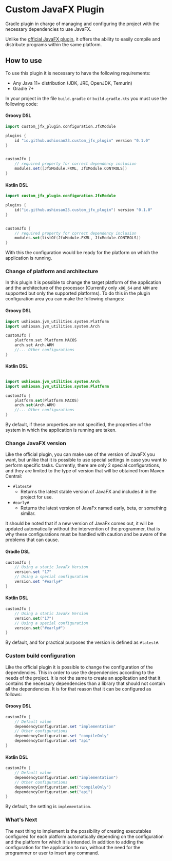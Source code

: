 # Custom JavaFX Plugin

Gradle plugin in charge of managing and configuring the project with the necessary
dependencies to use JavaFX.

Unlike the [official JavaFX plugin](https://github.com/openjfx/javafx-gradle-plugin), it offers the ability to easily compile
and distribute
programs within the same platform.

## How to use

To use this plugin it is necessary to have the following requirements:

- Any Java 11+ distribution (JDK, JRE, OpenJDK, Temurin)
- Gradle 7+

In your project in the file ```build.gradle``` or ```build.gradle.kts``` you must use the following code:

#### Groovy DSL

```groovy
import custom_jfx_plugin.configuration.JfxModule

plugins {
	id "io.github.ushiosan23.custom_jfx_plugin" version "0.1.0"
}


customJfx {
	// required property for correct dependency inclusion
	modules.set([JfxModule.FXML, JfxModule.CONTROLS])
}
```

#### Kotlin DSL

```kotlin
import custom_jfx_plugin.configuration.JfxModule

plugins {
	id("io.github.ushiosan23.custom_jfx_plugin") version "0.1.0"
}


customJfx {
	// required property for correct dependency inclusion
	modules.set(listOf(JfxModule.FXML, JfxModule.CONTROLS))
}
```

With this the configuration would be ready for the platform on which the application is running.

### Change of platform and architecture

In this plugin it is possible to change the target platform of the application and the architecture of the processor (Currently
only ```x86_64``` and ```ARM``` are supported but only the supported platforms).
To do this in the plugin configuration area you can make the following changes:

#### Groovy DSL

```groovy
import ushiosan.jvm_utilities.system.Platform
import ushiosan.jvm_utilities.system.Arch

customJfx {
	platform.set Platform.MACOS
	arch.set Arch.ARM
	//... Other configurations
}
```

#### Kotlin DSL

```kotlin

import ushiosan.jvm_utilities.system.Arch
import ushiosan.jvm_utilities.system.Platform

customJfx {
	platform.set(Platform.MACOS)
	arch.set(Arch.ARM)
	//... Other configurations
}
```

By default, if these properties are not specified, the properties of the system in which the application is running are taken.

### Change JavaFX version

Like the official plugin, you can make use of the version of JavaFX you want, but unlike that it is possible to use special
settings in case you want to perform specific tasks.
Currently, there are only 2 special configurations, and they are limited to the type of version that will be obtained from Maven
Central:

- ```#latest#```
	- Returns the latest stable version of JavaFX and includes it in the project for use.
- ```#early#```
	- Returns the latest version of JavaFx named early, beta, or something similar.

It should be noted that if a new version of JavaFx comes out, it will be updated automatically without the intervention of the
programmer, that is why these configurations must be handled with caution and be aware of the problems that can cause.

#### Gradle DSL

```groovy
customJfx {
	// Using a static JavaFx Version
	version.set "17"
	// Using a special configuration
	version.set "#early#"
}
```

#### Kotlin DSL

```kotlin
customJfx {
	// Using a static JavaFx Version
	version.set("17")
	// Using a special configuration
	version.set("#early#")
}
```

By default, and for practical purposes the version is defined as ```#latest#```.

### Custom build configuration

Like the official plugin it is possible to change the configuration of the dependencies. This in order to use the dependencies
according to the needs of the project. It is not the same to create an application and that it contains the necessary
dependencies than a library that should not contain all the dependencies.
It is for that reason that it can be configured as follows:

#### Groovy DSL

```groovy
customJfx {
	// Default value
	dependencyConfiguration.set "implementation"
	// Other configurations
	dependencyConfiguration.set "compileOnly"
	dependencyConfiguration.set "api"
}
```

#### Kotlin DSL

```kotlin
customJfx {
	// Default value
	dependencyConfiguration.set("implementation")
	// Other configurations
	dependencyConfiguration.set("compileOnly")
	dependencyConfiguration.set("api")
}
```

By default, the setting is ```implementation```.

### What's Next

The next thing to implement is the possibility of creating executables configured for each platform automatically depending on
the configuration and the platform for which it is intended. In addition to adding the configuration for the application to run,
without the need for the programmer or user to insert any command.